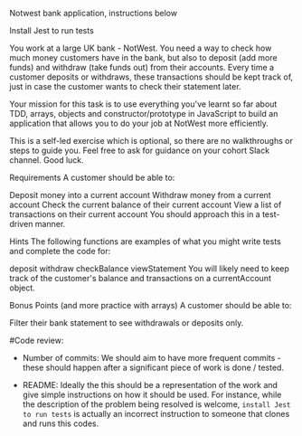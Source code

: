 Notwest bank application, instructions below

Install Jest to run tests

You work at a large UK bank - NotWest. You need a way to check how much money customers have in the bank, but also to deposit (add more funds) and withdraw (take funds out) from their accounts. Every time a customer deposits or withdraws, these transactions should be kept track of, just in case the customer wants to check their statement later.

Your mission for this task is to use everything you've learnt so far about TDD, arrays, objects and constructor/prototype in JavaScript to build an application that allows you to do your job at NotWest more efficiently.

This is a self-led exercise which is optional, so there are no walkthroughs or steps to guide you. Feel free to ask for guidance on your cohort Slack channel. Good luck.

Requirements
A customer should be able to:

Deposit money into a current account
Withdraw money from a current account
Check the current balance of their current account
View a list of transactions on their current account
You should approach this in a test-driven manner.

Hints
The following functions are examples of what you might write tests and complete the code for:

deposit
withdraw
checkBalance
viewStatement
You will likely need to keep track of the customer's balance and transactions on a currentAccount object.

Bonus Points (and more practice with arrays)
A customer should be able to:

Filter their bank statement to see withdrawals or deposits only.


#Code review:
- Number of commits: We should aim to have more frequent commits - these should happen after a significant piece of work is done / tested.

- README: Ideally the this should be a representation of the work and give simple instructions on how it should be used. For instance, while the description of the problem being resolved is welcome, `install Jest to run tests` is actually an incorrect instruction to someone that clones and runs this codes. 


